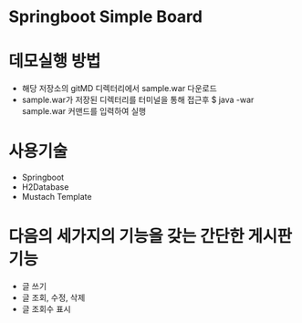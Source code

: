 Springboot Simple Board
=======================
# 데모실행 방법
- 해당 저장소의 gitMD 디렉터리에서 sample.war 다운로드
- sample.war가 저장된 디렉터리를 터미널을 통해 접근후 $ java -war sample.war 커맨드를 입력하여 실행 

# 사용기술
- Springboot
- H2Database
- Mustach Template

# 다음의 세가지의 기능을 갖는 간단한 게시판 기능
- 글 쓰기
- 글 조회, 수정, 삭제
- 글 조회수 표시
